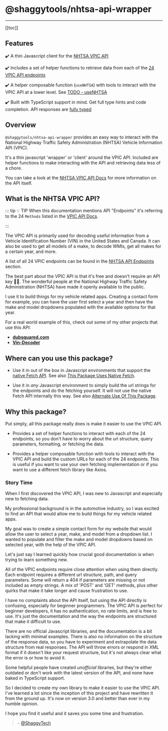 # @shaggytools/nhtsa-api-wrapper

---

[[toc]]

## Features

✔️ A thin Javascript client for the [NHTSA VPIC API](https://vpic.nhtsa.dot.gov/api/)

✔️ Includes a set of helper functions to retrieve data from each of the
[24 VPIC API endpoints](../api/index.md#vpic-api-endpoints)

✔️ A helper composable function (`useNHTSA`) with tools to interact with the VPIC API at a lower level.
See [TODO - useNHTSA](#useNHTSA)

✔️ Built with TypeScript support in mind. Get full type hints and code
completion. API responses are [fully typed](../guide/typescript.md#nhtsa-api-response-types)

## Overview

`@shaggytools/nhtsa-api-wrapper` provides an easy way to interact with the National Highway Traffic
Safety Administration (NHTSA) Vehicle Information API (VPIC).

It's a thin javascript 'wrapper' or 'client' around the VPIC API. Included are helper functions to
make interacting with the API and retrieving data less of a chore.

You can take a look at the [NHTSA VPIC API Docs](https://vpic.nhtsa.dot.gov/api/) for more
information on the API itself.

## What is the NHTSA VPIC API?

::: tip :bulb: TIP
When this documentation mentions API "Endpoints" it's referring to the 24 `Methods` listed in
the [VPIC API Docs](https://vpic.nhtsa.dot.gov/api/).

:::

The VPIC API is primarily used for decoding useful information from a Vehicle Identification Number
(VIN) in the United States and Canada. It can also be used to get all models of a make, to decode
WMIs, get all makes for a certain year, and more.

A list of all 24 VPIC endpoints can be found in the [NHTSA API Endpoints](../api/index.md#vpic-api-endpoints)
section.

The best part about the VPIC API is that it's free and doesn't require an API key 👍🏽. The
wonderful people at the National Highway Traffic Safety Administration (NHTSA) have made it
openly available to the public.

I use it to build things for my vehicle related apps. Creating a contact form for example, you can
have the user first select a year and then have the make and model dropdowns populated with the
available options for that year.

For a real world example of this, check out some of my other projects that use this API:

- **[dubsquared.com](https://dubsquared.com/contact#contact-form)**
- **[Vin-Decoder](https://shaggytech.com/vin-decoder)**

## Where can you use this package?

- Use it in out of the box in Javascript environments that support the
  [native Fetch API](https://developer.mozilla.org/en-US/docs/Web/API/Fetch_API).
  See also
  [This Package Uses Native Fetch](../guide/native-fetch.md#this-package-uses-native-fetch).

- Use it in _any_ Javascript environment to simply build the url strings for the endpoints
  and do the fetching yourself. It will not use the native Fetch API internally this way.
  See also
  [Alternate Use Of This Package](../guide/bring-your-own-fetch.md#alternate-use-of-this-package).

## Why this package?

Put simply, all this package really does is make it easier to use the VPIC API.

- Provides a set of helper functions to interact with each of the 24 endpoints, so you
  don't have to worry about the url structure, query parameters, formatting, or fetching the data.

- Provides a helper composable function with tools to interact with the VPIC API and build the
  custom URLs for each of the 24 endpoints. This is useful if you want to use your own fetching
  implementation or if you want to use a different fetch library like Axios.

### Story Time

When I first discovered the VPIC API, I was new to Javascript and especially new to fetching data.

My professional background is in the automotive industry, so I was excited to find an API that
would allow me to build things for my vehicle related apps.

My goal was to create a simple contact form for my website that would allow the user to select a
year, make, and model from a dropdown list. I wanted to populate and filter the make and model
dropdowns based on selected year, with the help of the VPIC API.

Let's just say I learned quickly how crucial good documentation is when trying to learn
something new.

All of the VPIC endpoints require close attention when using them directly. Each endpoint requires a
different url structure, path, and query parameters. Some will return a 404 if parameters are
missing or not included as empty strings. A mix of 'POST' and 'GET' methods, plus other quirks that
make it take longer and cause frustration to use.

I have no complaints about the API itself, but using the API directly is confusing, especially for
beginner programmers. The VPIC API is perfect for beginner developers, it has no authentication,
no rate limits, and is free to use. It's just the documentation and the way the endpoints are
structured that make it difficult to use.

There are no official Javascript libraries, and the documentation is a bit lacking with minimal
examples. There is also no information on the structure of the response data, so you have to
experiment and extrapolate the data structure from real responses. The API will throw errors or
respond in XML format if it doesn't like your request structure, but it's not always clear what the
error is or how to avoid it.

Some helpful people have created _unofficial_ libraries, but they're either outdated or
don't work with the latest version of the API, and none have baked in TypeScript support.

So I decided to create my own library to make it easier to use the VPIC API. I've learned a lot
since the inception of this project and have rewritten it from the ground up. It's now on
version 3.0 and better than ever in my humble opinion.

I hope you find it useful and it saves you some time and frustration.

> \- [@ShaggyTech](https://github.com/shaggytech)
